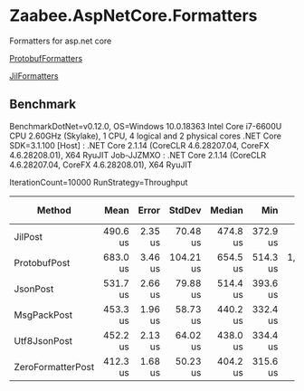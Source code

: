 # Zaabee.AspNetCore.Formatters

Formatters for asp.net core

[ProtobufFormatters](https://github.com/Mutuduxf/Zaabee.AspNetCore.Formatters/tree/master/Zaabee.AspNetCore.Formatters.Protobuf)

[JilFormatters](https://github.com/Mutuduxf/Zaabee.AspNetCore.Formatters/tree/master/Zaabee.AspNetCore.Formatters.Jil)

## Benchmark

BenchmarkDotNet=v0.12.0, OS=Windows 10.0.18363
Intel Core i7-6600U CPU 2.60GHz (Skylake), 1 CPU, 4 logical and 2 physical cores
.NET Core SDK=3.1.100
  [Host]     : .NET Core 2.1.14 (CoreCLR 4.6.28207.04, CoreFX 4.6.28208.01), X64 RyuJIT
  Job-JJZMXO : .NET Core 2.1.14 (CoreCLR 4.6.28207.04, CoreFX 4.6.28208.01), X64 RyuJIT

IterationCount=10000  RunStrategy=Throughput

|            Method |     Mean |   Error |    StdDev |   Median |      Min |        Max | Gen 0 | Gen 1 | Gen 2 | Allocated |
|------------------ |---------:|--------:|----------:|---------:|---------:|-----------:|------:|------:|------:|----------:|
|           JilPost | 490.6 us | 2.35 us |  70.48 us | 474.8 us | 372.9 us |   710.4 us |     - |     - |     - |   8.91 KB |
|      ProtobufPost | 683.0 us | 3.46 us | 104.21 us | 654.5 us | 514.3 us | 1,008.8 us |     - |     - |     - |   8.23 KB |
|          JsonPost | 531.7 us | 2.66 us |  79.88 us | 514.4 us | 393.6 us |   782.3 us |     - |     - |     - |  10.13 KB |
|       MsgPackPost | 453.3 us | 1.96 us |  58.73 us | 440.2 us | 332.4 us |   633.5 us |     - |     - |     - |   7.66 KB |
|      Utf8JsonPost | 452.2 us | 2.13 us |  64.02 us | 438.0 us | 334.4 us |   652.4 us |     - |     - |     - |   7.75 KB |
| ZeroFormatterPost | 412.3 us | 1.68 us |  50.23 us | 404.2 us | 315.6 us |   568.2 us |     - |     - |     - |   7.38 KB |
